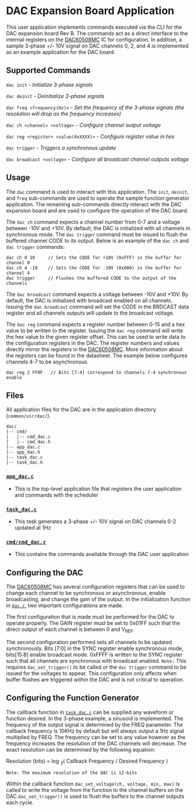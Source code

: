 # DAC Expansion Board Application

This user application implements commands executed via the CLI for the DAC expansion board Rev B. The commands act as a direct interface to the internal registers on the [DAC60508MC](https://github.com/Severson-Group/AMDC-Hardware/blob/develop/Accessories/ExpansionBoard_DAC/REV20200720B/datasheets/dac60508.pdf) IC for configuration. In addition, a sample 3-phase +/- 10V signal on DAC channels 0, 2, and 4 is implemented as an example application for the DAC board.

## Supported Commands
`dac init` - *Initialize 3-phase signals*

`dac deinit` - *Deinitialize 3-phase signals*

`dac freq <frequency(Hz)>` - *Set the frequency of the 3-phase signals (the resolution will drop as the frequency increases)*

`dac ch <channel> <voltage>` - *Configure channel output voltage*

`dac reg <register> <value(0xXXXX)>` - *Configure register value in hex*

`dac trigger` - *Triggers a synchronous update*

`dac broadcast <voltage>` - *Configure all broadcast channel outputs voltage*
    
## Usage

The `dac` command is used to interact with this application. The `init`, `deinit`, and `freq` sub-commands are used to operate the sample function generator application. The remaining sub-commands directly interact with the DAC expansion board and are used to configure the operation of the DAC board.

The `dac ch` command expects a channel number from 0-7 and a voltage between -10V and +10V. By default, the DAC is initialized with all channels in synchronous mode. The `dac trigger` command must be issued to flush the buffered channel CODE to its output. Below is an example of the `dac ch` and `dac trigger` commands:

```
dac ch 0 10     // Sets the CODE for +10V (0xFFF) in the buffer for channel 0
dac ch 4 -10    // Sets the CODE for -10V (0x000) in the buffer for channel 4
dac trigger     // Flushes the buffered CODE to the output of the channels
```

The `dac broadcast` command expects a voltage between -10V and +10V. By default, the DAC is initialized with broadcast enabled on all channels. Issuing the `dac broadcast` command will set the CODE in the BRDCAST data register and all channels outputs will update to the broadcast voltage.

The `dac reg` command expects a register number between 0-15 and a hex value to be written to the register. Issuing the `dac reg` command will write the hex value to the given register offset. This can be used to write data to the configuration registers in the DAC. The register numbers and values directly mirror the registers in the [DAC60508MC](https://github.com/Severson-Group/AMDC-Hardware/blob/develop/Accessories/ExpansionBoard_DAC/REV20200720B/datasheets/dac60508.pdf). More information about the registers can be found in the datasheet. The example below configures channels 4-7 to be asynchronous.

```
dac reg 2 FF0F   // Bits [7:4] correspond to channels 7-4 synchronous enable
```

## Files

All application files for the DAC are in the application directory (`common/usr/dac/`).

```
dac/
|-- cmd/
|   |-- cmd_dac.c
|   |-- cmd_dac.h
|-- app_dac.c
|-- app_dac.h
|-- task_dac.c
|-- task_dac.h
```

### [`app_dac.c`](app_dac.c)

- This is the top-level application file that registers the user application and commands with the scheduler

### [`task_dac.c`](task_dac.c)

- This task generates a 3-phase +/- 10V signal on DAC channels 0-2 updated at 1Hz

### [`cmd/cmd_dac.c`](cmd/cmd_dac.c)

- This contains the commands available through the DAC user application

## Configuring the DAC

The [DAC60508MC](https://github.com/Severson-Group/AMDC-Hardware/blob/develop/Accessories/ExpansionBoard_DAC/REV20200720B/datasheets/dac60508.pdf) has several configuration registers that can be used to change each channel to be synchronous or asynchronous, enable broadcasting, and change the gain of the output. In the initialization function in [`dac.c`](../drv/dac.c), two important configurations are made. 

The first configuration that is made must be performed for the DAC to operate properly. The GAIN register must be set to 0x01FF such that the direct output of each channel is between 0 and V<sub>REF</sub>. 
 
The second configuration performed sets all channels to be updated synchronously. Bits [7:0] in the SYNC register enable synchronous mode, bits[15:8] enable broadcast mode. 0xFFFF is written to the SYNC register such that all channels are synchronous with broadcast enabled. `Note:` This requires `dac_set_trigger()` to be called or the `dac trigger` command to be issued for the voltages to appear. This configuration only affects when buffer flushes are triggered within the DAC and is not critical to operation.

## Configuring the Function Generator

The callback function in [`task_dac.c`](task_dac.c) can be supplied any waveform or function desired. In the 3-phase example, a sinusoid is implemented. The frequency of the output signal is determined by the FREQ parameter. The callback frequency is 10KHz by default but will always output a 1Hz signal multiplied by FREQ. The frequency can be set to any value however as the frequency increases the resolution of the DAC channels will decrease. The exact resolution can be determined by the following equation:

Resolution (bits) = log <sub>2</sub>( Callback Frequency / Desired Frequency )

`Note: The maximum resolution of the DAC is 12-bits`

Within the callback function `dac_set_voltage(ch, voltage, min, max)` is called to write the voltage from the function to the channel buffers on the DAC.`dac_set_trigger()` is used to flush the buffers to the channel outputs each cycle. 
